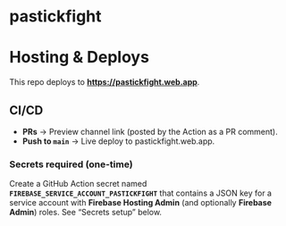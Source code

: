 # pastickfight

# Hosting & Deploys

This repo deploys to **https://pastickfight.web.app**.

## CI/CD
- **PRs** → Preview channel link (posted by the Action as a PR comment).
- **Push to `main`** → Live deploy to pastickfight.web.app.

### Secrets required (one-time)
Create a GitHub Action secret named **`FIREBASE_SERVICE_ACCOUNT_PASTICKFIGHT`** that contains a JSON key for a service account with **Firebase Hosting Admin** (and optionally **Firebase Admin**) roles. See “Secrets setup” below.
